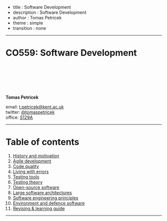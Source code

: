 - title : Software Development
- description : Software Development
- author : Tomas Petricek
- theme : simple
- transition : none

****************************************************************************************************

# **CO559: Software Development**

<br /><br />
<br /><br /><br />

**Tomas Petricek**

email: [t.petricek@kent.ac.uk](mailto:t.petricek@kent.ac.uk)<br />
twitter: [@tomaspetricek](http://twitter.com/tomaspetricek)<br />
office: [S129A](https://www.cs.kent.ac.uk/rooms/S129A.gif)<br />

----------------------------------------------------------------------------------------------------

# **Table of contents**

 1. [History and motivation](history.html)
 1. [Agile development](agile.html)
 1. [Code quality](quality.html)
 1. [Living with errors](errors.html)
 1. [Testing tools](testing.html)
 1. [Testing theory](theory.html)
 1. [Open-source software](oss.html)
 1. [Large software architectures](architectures.html)
 1. [Software engineering principles](principles.html)
 1. [Environment and defence software](sdi.html)
 1. [Revising & learning guide](revisions.html)

----------------------------------------------------------------------------------------------------
